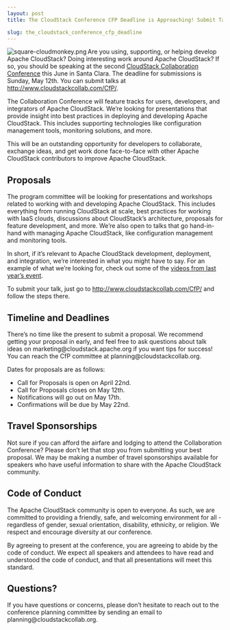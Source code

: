 ```yaml
---
layout: post
title: The CloudStack Conference CFP Deadline is Approaching! Submit Talks by Sunday

slug: the_cloudstack_conference_cfp_deadline
---
```

<p><a href="/img/imported/ab378739-3c34-48ea-9495-2c49e23e58d6"><img src="/img/imported/ab378739-3c34-48ea-9495-2c49e23e58d6?t=true" alt="square-cloudmonkey.png" align="left"></img></a>Are you using, supporting, or helping develop Apache CloudStack? Doing interesting work around Apache CloudStack? If so, you should be speaking at the second <a href="http://www.cloudstackcollab.com/">CloudStack Collaboration Conference</a> this June in Santa Clara. The deadline for submissions is Sunday, May 12th. You can submit talks at <a href="http://www.cloudstackcollab.com/CfP/">http://www.cloudstackcollab.com/CfP/</a>.</p>

<p>The Collaboration Conference will feature tracks for users, developers, and integrators of Apache CloudStack. We’re looking for presentations that provide insight into best practices in deploying and developing Apache CloudStack. This includes supporting technologies like configuration management tools, monitoring solutions, and more. </p>

<p>This will be an outstanding opportunity for developers to collaborate, exchange ideas, and get work done face-to-face with other Apache CloudStack contributors to improve Apache CloudStack.</p>

<h2 id="proposals">Proposals</h2>

<p>The program committee will be looking for presentations and workshops related to working with and developing Apache CloudStack. This includes everything from running CloudStack at scale, best practices for working with IaaS clouds, discussions about CloudStack&#8217;s architecture, proposals for feature development, and more. We&#8217;re also open to talks that go hand-in-hand with managing Apache CloudStack, like configuration management and monitoring tools. </p>

<p>In short, if it&#8217;s relevant to Apache CloudStack development, deployment, and integration, we&#8217;re interested in what you might have to say. For an example of what we&#8217;re looking for, check out some of the <a href="http://is.gd/CCC12vids">videos from last year&#8217;s event</a>.</p>

<p>To submit your talk, just go to <a href="http://www.cloudstackcollab.com/CfP/">http://www.cloudstackcollab.com/CfP/</a> and follow the steps there. </p>

<h2 id="timelineanddeadlines">Timeline and Deadlines</h2>

<p>There&#8217;s no time like the present to submit a proposal. We recommend getting your proposal in early, and feel free to ask questions about talk ideas on marketing@cloudstack.apache.org if you want tips for success! You can reach the CfP committee at planning@cloudstackcollab.org.</p>

<p>Dates for proposals are as follows:</p>

<ul>
<li>Call for Proposals is open on April 22nd.</li>
<li>Call for Proposals closes on May 12th.</li>
<li>Notifications will go out on May 17th.</li>
<li>Confirmations will be due by May 22nd.</li>
</ul>

<h2 id="travelsponsorships">Travel Sponsorships</h2>

<p>Not sure if you can afford the airfare and lodging to attend the Collaboration Conference? Please don&#8217;t let that stop you from submitting your best proposal. We may be making a number of travel sponsorships available for speakers who have useful information to share with the Apache CloudStack community.</p>

<h2 id="codeofconduct">Code of Conduct</h2>

<p>The Apache CloudStack community is open to everyone. As such, we are committed to providing a friendly, safe, and welcoming environment for all - regardless of gender, sexual orientation, disability, ethnicity, or religion. We respect and encourage diversity at our conference.</p>

<p>By agreeing to present at the conference, you are agreeing to abide by the code of conduct. We expect all speakers and attendees to have read and understood the code of conduct, and that all presentations will meet this standard.</p>

<h2 id="questions">Questions?</h2>

<p>If you have questions or concerns, please don&#8217;t hesitate to reach out to the conference planning committee by sending an email to planning@cloudstackcollab.org.</p>
